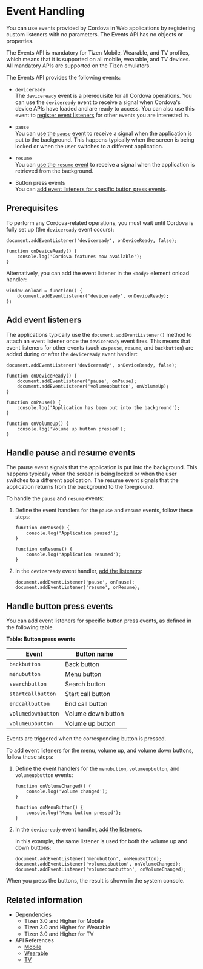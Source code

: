 # Event Handling

You can use events provided by Cordova in Web applications by registering custom listeners with no parameters. The Events API has no objects or properties.

The Events API is mandatory for Tizen Mobile, Wearable, and TV profiles, which means that it is supported on all mobile, wearable, and TV devices. All mandatory APIs are supported on the Tizen emulators.

The Events API provides the following events:

- `deviceready`  
    The `deviceready` event is a prerequisite for all Cordova operations. You can use the `deviceready` event to receive a signal when Cordova's device APIs have loaded and are ready to access. You can also use this event to [register event listeners](#adding-event-listeners) for other events you are interested in.    

- `pause`  
    You can [use the `pause` event](#handling-pause-and-resume-events) to receive a signal when the application is put to the background. This happens typically when the screen is being locked or when the user switches to a different application.    

- `resume`  
    You can [use the `resume` event](#handling-pause-and-resume-events) to receive a signal when the application is retrieved from the background.    

- Button press events  
  You can [add event listeners for specific button press events](#handling-button-press-events).

## Prerequisites

To perform any Cordova-related operations, you must wait until Cordova is fully set up (the `deviceready` event occurs):

```
document.addEventListener('deviceready', onDeviceReady, false);

function onDeviceReady() {
    console.log('Cordova features now available');
}
```

Alternatively, you can add the event listener in the `<body>` element onload handler:

```
window.onload = function() {
    document.addEventListener('deviceready', onDeviceReady);
};
```

## Add event listeners

The applications typically use the `document.addEventListener()` method to attach an event listener once the `deviceready` event fires. This means that event listeners for other events (such as `pause`, `resume`, and `backbutton`) are added during or after the `deviceready` event handler:

```
document.addEventListener('deviceready', onDeviceReady, false);

function onDeviceReady() {
    document.addEventListener('pause', onPause);
    document.addEventListener('volumeupbutton', onVolumeUp);
}

function onPause() {
    console.log('Application has been put into the background');
}

function onVolumeUp() {
    console.log('Volume up button pressed');
}
```

## Handle pause and resume events

The pause event signals that the application is put into the background. This happens typically when the screen is being locked or when the user switches to a different application. The resume event signals that the application returns from the background to the foreground.

To handle the `pause` and `resume` events:

1. Define the event handlers for the `pause` and `resume` events, follow these steps:

   ```
   function onPause() {
       console.log('Application paused');
   }

   function onResume() {
       console.log('Application resumed');
   }
   ```

2. In the `deviceready` event handler, [add the listeners](#adding-event-listeners):

   ```
   document.addEventListener('pause', onPause);
   document.addEventListener('resume', onResume);
   ```

## Handle button press events

You can add event listeners for specific button press events, as defined in the following table.

**Table: Button press events**

| Event              | Button name        |
| ------------------ | ------------------ |
| `backbutton`       | Back button        |
| `menubutton`       | Menu button        |
| `searchbutton`     | Search button      |
| `startcallbutton`  | Start call button  |
| `endcallbutton`    | End call button    |
| `volumedownbutton` | Volume down button |
| `volumeupbutton`   | Volume up button   |

Events are triggered when the corresponding button is pressed.

To add event listeners for the menu, volume up, and volume down buttons, follow these steps:

1. Define the event handlers for the `menubutton`, `volumeupbutton`, and `volumeupbutton` events:

   ```
   function onVolumeChanged() {
       console.log('Volume changed');
   }

   function onMenuButton() {
       console.log('Menu button pressed');
   }
   ```

2. In the `deviceready` event handler, [add the listeners](#adding-event-listeners).

   In this example, the same listener is used for both the volume up and down buttons:

   ```
   document.addEventListener('menubutton', onMenuButton);
   document.addEventListener('volumeupbutton', onVolumeChanged);
   document.addEventListener('volumedownbutton', onVolumeChanged);
   ```

When you press the buttons, the result is shown in the system console.

## Related information
* Dependencies
  - Tizen 3.0 and Higher for Mobile
  - Tizen 3.0 and Higher for Wearable
  - Tizen 3.0 and Higher for TV
* API References
  - [Mobile](../../api/latest/device_api/mobile/tizen/cordova/events.html)
  - [Wearable](../../api/latest/device_api/wearable/tizen/cordova/events.html)
  - [TV](../../api/latest/device_api/tv/tizen/cordova/events.html)
